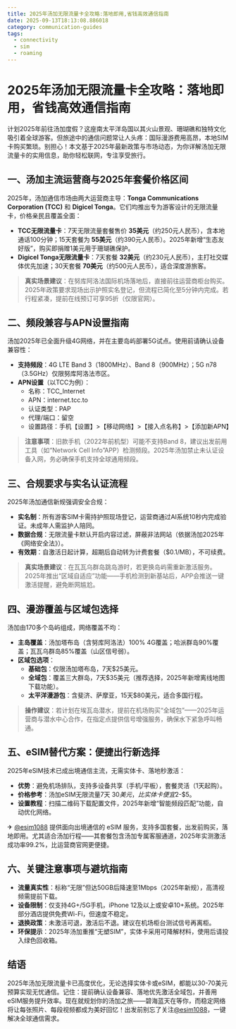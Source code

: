 ```yaml
---
title: 2025年汤加无限流量卡全攻略:落地即用,省钱高效通信指南
date: 2025-09-13T18:13:08.886018
category: communication-guides
tags:
  - connectivity
  - sim
  - roaming
---
```


# 2025年汤加无限流量卡全攻略：落地即用，省钱高效通信指南

计划2025年前往汤加度假？这座南太平洋岛国以其火山景观、珊瑚礁和独特文化吸引着全球游客。但旅途中的通信问题常让人头疼：国际漫游费用高昂，本地SIM卡购买繁琐。别担心！本文基于2025年最新政策与市场动态，为你详解汤加无限流量卡的实用信息，助你轻松联网，专注享受旅行。

## 一、汤加主流运营商与2025年套餐价格区间

2025年，汤加通信市场由两大运营商主导：**Tonga Communications Corporation (TCC)** 和 **Digicel Tonga**。它们均推出专为游客设计的无限流量卡，价格亲民且覆盖全面：
- **TCC无限流量卡**：7天无限流量套餐售价 **35美元**（约250元人民币），含本地通话100分钟；15天套餐为 **55美元**（约390元人民币）。2025年新增“生态友好版”，购买即捐赠1美元用于珊瑚礁保护。
- **Digicel Tonga无限流量卡**：7天套餐 **32美元**（约230元人民币），主打社交媒体优先加速；30天套餐 **70美元**（约500元人民币），适合深度游旅客。
  
> **真实场景建议**：在努库阿洛法国际机场落地后，直接前往运营商柜台购买。2025年政策要求现场出示护照实名登记，但流程已简化至5分钟内完成。若行程紧凑，提前在线预订可享95折（仅限官网）。

## 二、频段兼容与APN设置指南

汤加2025年已全面升级4G网络，并在主要岛屿部署5G试点。使用前请确认设备兼容性：
- **支持频段**：4G LTE Band 3（1800MHz）、Band 8（900MHz）；5G n78（3.5GHz）仅限努库阿洛法市区。
- **APN设置**（以TCC为例）：
  - 名称：TCC_Internet
  - APN：internet.tcc.to
  - 认证类型：PAP
  - 代理/端口：留空
  - 设置路径：手机【设置】>【移动网络】>【接入点名称】>【添加新APN】

> **注意事项**：旧款手机（2022年前机型）可能不支持Band 8，建议出发前用工具（如“Network Cell Info”APP）检测频段。2025年汤加禁止未认证设备入网，务必确保手机支持全球通用频段。

## 三、合规要求与实名认证流程

2025年汤加通信新规强调安全合规：
- **实名制**：所有游客SIM卡需持护照现场登记，运营商通过AI系统10秒内完成验证。未成年人需监护人陪同。
- **数据合规**：无限流量卡默认开启内容过滤，屏蔽非法网站（依据汤加2025年《网络安全法》）。
- **有效期**：自激活日起计算，超期后自动转为计费套餐（$0.1/MB），不可续费。

> **真实场景建议**：在瓦瓦乌群岛跳岛游时，若更换岛屿需重新激活服务。2025年推出“区域自适应”功能——手机检测到新基站后，APP会推送一键激活提醒，避免断网尴尬。

## 四、漫游覆盖与区域包选择

汤加由170多个岛屿组成，网络覆盖不均：
- **主岛覆盖**：汤加塔布岛（含努库阿洛法）100% 4G覆盖；哈派群岛90%覆盖；瓦瓦乌群岛85%覆盖（山区信号弱）。
- **区域包选项**：
  - **基础包**：仅限汤加塔布岛，7天$25美元。
  - **全域包**：覆盖三大群岛，7天$35美元（推荐选择，2025年新增离线地图下载功能）。
  - **太平洋漫游包**：含斐济、萨摩亚，15天$80美元，适合多国行程。

> **操作建议**：若计划在埃瓦岛潜水，提前在机场购买“全域包”——2025年运营商与潜水中心合作，在指定点提供信号增强服务，确保水下紧急呼叫畅通。

## 五、eSIM替代方案：便捷出行新选择

2025年eSIM技术已成出境通信主流，无需实体卡、落地秒激活：
- **优势**：避免机场排队，支持多设备共享（手机/平板），套餐灵活（1天起购）。
- **价格参考**：汤加eSIM无限流量7天 $30美元，比实体卡便宜$2-$5。
- **设置教程**：扫描二维码下载配置文件，2025年新增“智能频段匹配”功能，自动优化网络。

✈ [@esim1088](https://t.me/s/esim1088) 提供面向出境通信的 eSIM 服务，支持多国套餐，出发前购买，落地即用。尤其适合汤加行程——其套餐包含汤加专属客服通道，2025年实测激活成功率99.2%，比运营商官网更便捷。

## 六、关键注意事项与避坑指南

- **流量真实性**：标称“无限”但达50GB后降速至1Mbps（2025年新规），高清视频需提前下载。
- **设备限制**：仅支持4G+/5G手机，iPhone 12及以上或安卓10+系统。2025年部分酒店提供免费Wi-Fi，但速度不稳定。
- **退换政策**：未激活可退，激活后不退。建议在机场柜台测试信号再离柜。
- **环保提示**：2025年汤加重推“无塑SIM”，实体卡采用可降解材料，使用后请投入绿色回收箱。

## 结语

2025年汤加无限流量卡已高度优化，无论选择实体卡或eSIM，都能以30-70美元预算实现无忧通信。记住：提前确认设备兼容、落地优先激活全域包，并善用eSIM服务提升效率。现在就规划你的汤加之旅——碧海蓝天在等你，而稳定网络将让每张照片、每段视频都成为美好回忆！出发前别忘了关注[@esim1088](https://t.me/s/esim1088)，一键解决全球通信需求。